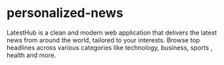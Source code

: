 # personalized-news
LatestHub is a clean and modern web application that delivers the latest news from around the world, tailored to your interests. Browse top headlines across various categories like technology, business, sports , health and more. 
